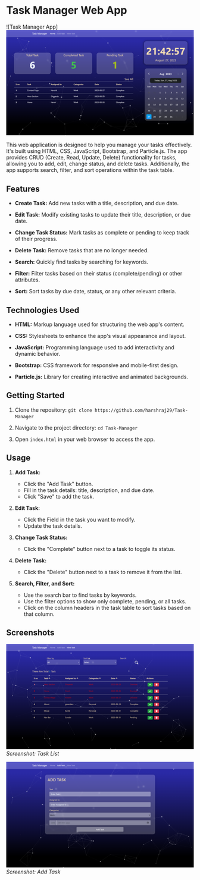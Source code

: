 # Task Manager Web App

![Task Manager App]
<img src="https://raw.githubusercontent.com/harshraj29/Task-Manager/main/Assets/Images/Home.png?token=GHSAT0AAAAAACEBBQND4HABJ4K22BGYBQ3KZHLSWFQ"></img>

This web application is designed to help you manage your tasks effectively. It's built using HTML, CSS, JavaScript, Bootstrap, and Particle.js. The app provides CRUD (Create, Read, Update, Delete) functionality for tasks, allowing you to add, edit, change status, and delete tasks. Additionally, the app supports search, filter, and sort operations within the task table.

## Features

- **Create Task:** Add new tasks with a title, description, and due date.

- **Edit Task:** Modify existing tasks to update their title, description, or due date.

- **Change Task Status:** Mark tasks as complete or pending to keep track of their progress.

- **Delete Task:** Remove tasks that are no longer needed.

- **Search:** Quickly find tasks by searching for keywords.

- **Filter:** Filter tasks based on their status (complete/pending) or other attributes.

- **Sort:** Sort tasks by due date, status, or any other relevant criteria.

## Technologies Used

- **HTML:** Markup language used for structuring the web app's content.

- **CSS:** Stylesheets to enhance the app's visual appearance and layout.

- **JavaScript:** Programming language used to add interactivity and dynamic behavior.

- **Bootstrap:** CSS framework for responsive and mobile-first design.

- **Particle.js:** Library for creating interactive and animated backgrounds.

## Getting Started

1. Clone the repository: `git clone https://github.com/harshraj29/Task-Manager`
2. Navigate to the project directory: `cd Task-Manager`

3. Open `index.html` in your web browser to access the app.

## Usage

1. **Add Task:**
   - Click the "Add Task" button.
   - Fill in the task details: title, description, and due date.
   - Click "Save" to add the task.

2. **Edit Task:**
   - Click the  Field in the task you want to modify.
   - Update the task details.

3. **Change Task Status:**
   - Click the "Complete" button next to a task to toggle its status.

4. **Delete Task:**
   - Click the "Delete" button next to a task to remove it from the list.

5. **Search, Filter, and Sort:**
   - Use the search bar to find tasks by keywords.
   - Use the filter options to show only complete, pending, or all tasks.
   - Click on the column headers in the task table to sort tasks based on that column.

## Screenshots

<img src="https://raw.githubusercontent.com/harshraj29/Task-Manager/main/Assets/Images/view-task.png?token=GHSAT0AAAAAACEBBQNCD65OZI5TYIYWY7BGZHLSZGQ"></img>
*Screenshot: Task List*

<img src="https://raw.githubusercontent.com/harshraj29/Task-Manager/main/Assets/Images/add-task.png?token=GHSAT0AAAAAACEBBQNCX6XWAN6IBMIKQJZ6ZHLSYEA"></img>
*Screenshot: Add Task*

